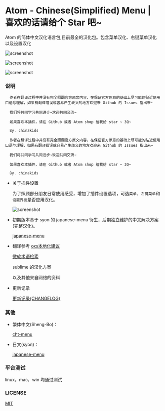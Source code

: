 # Atom - Chinese(Simplified) Menu | 喜欢的话请给个 Star 吧~

Atom  的简体中文汉化语言包,目前最全的汉化包。包含菜单汉化、右键菜单汉化以及设置汉化

![screenshot](https://github.com/chinakids/atom-chinese-menu/raw/master/screenshot/screenshot.png)

![screenshot](https://github.com/chinakids/atom-chinese-menu/raw/master/screenshot/screenshot2.png)

![screenshot](https://github.com/chinakids/atom-chinese-menu/raw/master/screenshot/screenshot3.png)

### 说明
```
  作者在翻译过程中并没有完全照翻官方原文内容，在保证官方原意的基础上尽可能的贴近使用口语与理解，如果有翻译错误或容易产生歧义的地方欢迎来 Github 的 Issues 指出来~

  我们将共同学习共同进步~欢迎共同交流~

  如果喜欢本插件，请在 Github 或者 Atom shop 给我给 star ~ 3Q~

  By. chinakids
```

```
  作者在翻译过程中并没有完全照翻官方原文内容，在保证官方原意的基础上尽可能的贴近使用口语与理解，如果有翻译错误或容易产生歧义的地方欢迎来 Github 的 Issues 指出来~

  我们将共同学习共同进步~欢迎共同交流~

  如果喜欢本插件，请在 Github 或者 Atom shop 给我给 star ~ 3Q~

  By. chinakids
```

- 关于插件设置

  为了照顾部分朋友日常使用感受，增加了插件设置选项，可选`菜单`、`右键菜单`和`设置界面`是否应用汉化。

  ![screenshot](https://github.com/chinakids/atom-chinese-menu/raw/master/screenshot/screenshot4.png)

- 初期版本基于 syon 的 japanese-menu 衍生，后期独立维护的中文解决方案(完整汉化)。

  [japanese-menu](https://atom.io/packages/japanese-menu)

- 翻译参考
  [oxs本地化建议](https://developer.apple.com/cn/internationalization/)

  [微软术语检索](http://www.microsoft.com/Language/zh-cn/Search.aspx)

  sublime 的汉化方案

  以及其他来自网络的资料

- 更新记录

  [更新记录(CHANGELOG)](https://github.com/chinakids/atom-simplified-chinese-menu/blob/master/CHANGELOG.md)

### 其他

- 繁体中文(Sheng-Bo)：

  [cht-menu](https://atom.io/packages/cht-menu)

- 日文(syon)：

  [japanese-menu](https://atom.io/packages/japanese-menu)

### 平台测试

linux，mac，win 均通过测试


### LICENSE
[MIT](https://github.com/chinakids/atom-chinese-menu/raw/master/LICENSE.md)
